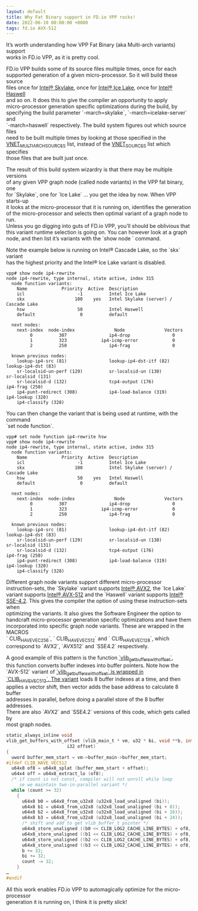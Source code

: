 ```yaml
---
layout: default
title: Why Fat Binary support in FD.io VPP rocks!
date: 2022-06-10 00:00:00 +0000
tags: fd.io AVX-512
---
```


It’s worth understanding how VPP Fat Binary (aka Multi-arch variants) support  
works in FD.io VPP, as it is pretty cool.  

FD.io VPP builds some of its source files multiple times, once for each  
supported generation of a given micro-processor. So it will build these source  
files once for [Intel® Skylake](https://en.wikipedia.org/wiki/Skylake_(microarchitecture)), once for [Intel® Ice Lake](https://en.wikipedia.org/wiki/Ice_Lake_(microprocessor)), once for [Intel® Haswell](https://en.wikipedia.org/wiki/Haswell_(microarchitecture))  
and so on. It does this to give the compiler an opportunity to apply  
micro-processor generation specific optimizations during the build, by  
specifying the build parameter \`-march=skylake\`, \`-march=icelake-server\` and  
\`-march=haswell\` respectively. The build system figures out which source files  
need to be built multiple times by looking at those specified in the  
[VNET<sub>MULTIARCH</sub><sub>SOURCES</sub>](https://git.fd.io/vpp/tree/src/vnet/CMakeLists.txt) list, instead of the [VNET<sub>SOURCES</sub>](https://git.fd.io/vpp/tree/src/vnet/CMakeLists.txt) list which specifies  
those files that are built just once.  

The result of this build system wizardry is that there may be multiple versions  
of any given VPP graph node (called node variants) in the VPP fat binary, one  
for \`Skylake\`, one for \`Ice Lake\` … you get the idea by now. When VPP starts-up  
it looks at the micro-processor that it is running on, identifies the generation  
of the micro-processor and selects then optimal variant of a graph node to run.  
Unless you go digging into guts of FD.io VPP, you’ll should be oblivious that  
this variant runtime selection is going on. You can however look at a graph  
node, and then list it’s variants with the \`show node <name>\` command.  

Note the example below is running on Intel® Cascade Lake, so the \`skx\` variant  
has the highest priority and the Intel® Ice Lake variant is disabled.  

    vpp# show node ip4-rewrite
    node ip4-rewrite, type internal, state active, index 315
      node function variants:
        Name             Priority  Active  Description
        icl                    -1          Intel Ice Lake
        skx                   100    yes   Intel Skylake (server) / Cascade Lake
        hsw                    50          Intel Haswell
        default                 0          default
    
      next nodes:
        next-index  node-index               Node               Vectors
             0          307                ip4-drop                0
             1          323             ip4-icmp-error             0
             2          250                ip4-frag                0
    
      known previous nodes:
        lookup-ip4-src (81)                lookup-ip4-dst-itf (82)            lookup-ip4-dst (83)
        sr-localsid-un-perf (129)          sr-localsid-un (130)               sr-localsid (131)
        sr-localsid-d (132)                tcp4-output (176)                  ip4-frag (250)
        ip4-punt-redirect (308)            ip4-load-balance (319)             ip4-lookup (320)
        ip4-classify (328)

You can then change the variant that is being used at runtime, with the command  
\`set node function\`.  

    vpp# set node function ip4-rewrite hsw
    vpp# show node ip4-rewrite
    node ip4-rewrite, type internal, state active, index 315
      node function variants:
        Name             Priority  Active  Description
        icl                    -1          Intel Ice Lake
        skx                   100          Intel Skylake (server) / Cascade Lake
        hsw                    50    yes   Intel Haswell
        default                 0          default
    
      next nodes:
        next-index  node-index               Node               Vectors
             0          307                ip4-drop                0
             1          323             ip4-icmp-error             0
             2          250                ip4-frag                0
    
      known previous nodes:
        lookup-ip4-src (81)                lookup-ip4-dst-itf (82)            lookup-ip4-dst (83)
        sr-localsid-un-perf (129)          sr-localsid-un (130)               sr-localsid (131)
        sr-localsid-d (132)                tcp4-output (176)                  ip4-frag (250)
        ip4-punt-redirect (308)            ip4-load-balance (319)             ip4-lookup (320)
        ip4-classify (328)

Different graph node variants support different micro-processor  
instruction-sets, the \`Skylake\` variant supports [Intel® AVX2](https://en.wikipedia.org/wiki/Advanced_Vector_Extensions), the \`Ice Lake\`  
variant supports [Intel® AVX-512](https://en.wikipedia.org/wiki/AVX-512) and the \`Haswell\` variant supports [Intel®  
SSE-4.2](https://en.wikipedia.org/wiki/SSE4). This gives the compiler the option of using these instruction-sets when  
optimizing the variants. It also gives the Software Engineer the option to  
handcraft micro-processor generation specific optimizations and have them  
incorporated into specific graph node variants. These are wrapped in the MACROS  
\` CLIB<sub>HAVE</sub><sub>VEC256</sub>\`, \` CLIB<sub>HAVE</sub><sub>VEC512</sub>\` and \` CLIB<sub>HAVE</sub><sub>VEC128</sub>\`, which  
correspond to \`AVX2\`, \`AVX512\` and \`SSE4.2\` respectively.  

A good example of this pattern is the function [\`vlib<sub>get</sub><sub>buffers</sub><sub>with</sub><sub>offset</sub>\`](https://git.fd.io/vpp/tree/src/vlib/buffer_funcs.h?id=542088597886df774e63f841166721deeffef1c1),  
this function converts buffer indexes into buffer pointers. Note how the  
\`AVX-512\` variant of [\`vlib<sub>get</sub><sub>buffers</sub><sub>with</sub><sub>offset</sub>\` is wrapped in  
\`CLIB<sub>HAVE</sub><sub>VEC512</sub>\`. The variant](https://git.fd.io/vpp/tree/src/vlib/buffer_funcs.h?id=542088597886df774e63f841166721deeffef1c1) loads 8 buffer indexes at a time, and then  
applies a vector shift, then vector adds the base address to calculate 8 buffer  
addresses in parallel, before doing a parallel store of the 8 buffer addresses.  
There are also \`AVX2\` and \`SSE4.2\` versions of this code, which gets called by  
most graph nodes.  

```C
static_always_inline void
vlib_get_buffers_with_offset (vlib_main_t * vm, u32 * bi, void **b, int count,
                       i32 offset)
{
  uword buffer_mem_start = vm->buffer_main->buffer_mem_start;
#ifdef CLIB_HAVE_VEC512
  u64x8 of8 = u64x8_splat (buffer_mem_start + offset);
  u64x4 off = u64x8_extract_lo (of8);
  /* if count is not const, compiler will not unroll while loop
     se we maintain two-in-parallel variant */
  while (count >= 32)
    {
      u64x8 b0 = u64x8_from_u32x8 (u32x8_load_unaligned (bi));
      u64x8 b1 = u64x8_from_u32x8 (u32x8_load_unaligned (bi + 8));
      u64x8 b2 = u64x8_from_u32x8 (u32x8_load_unaligned (bi + 16));
      u64x8 b3 = u64x8_from_u32x8 (u32x8_load_unaligned (bi + 24));
      /* shift and add to get vlib_buffer_t pointer */
      u64x8_store_unaligned ((b0 << CLIB_LOG2_CACHE_LINE_BYTES) + of8, b);
      u64x8_store_unaligned ((b1 << CLIB_LOG2_CACHE_LINE_BYTES) + of8, b + 8);
      u64x8_store_unaligned ((b2 << CLIB_LOG2_CACHE_LINE_BYTES) + of8, b + 16);
      u64x8_store_unaligned ((b3 << CLIB_LOG2_CACHE_LINE_BYTES) + of8, b + 24);
      b += 32;
      bi += 32;
      count -= 32;
    }
…
#endif
```

All this work enables FD.io VPP to automagically optimize for the micro-processor  
generation it is running on, I think it is pretty slick!  
